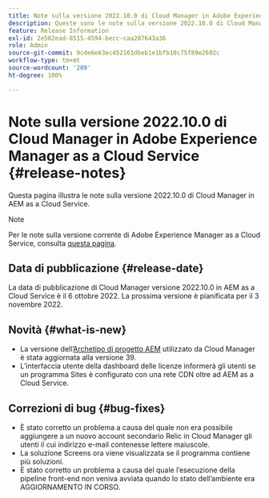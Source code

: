 ```yaml
---
title: Note sulla versione 2022.10.0 di Cloud Manager in Adobe Experience Manager as a Cloud Service
description: Queste sono le note sulla versione 2022.10.0 di Cloud Manager in AEM as a Cloud Service.
feature: Release Information
exl-id: 2e502ead-8515-4594-becc-caa207643a36
role: Admin
source-git-commit: 9cde6e63ec452161dbeb1e1bfb10c75f89e2692c
workflow-type: tm+mt
source-wordcount: '209'
ht-degree: 100%

---
```


# Note sulla versione 2022.10.0 di Cloud Manager in Adobe Experience Manager as a Cloud Service {#release-notes}

Questa pagina illustra le note sulla versione 2022.10.0 di Cloud Manager in AEM as a Cloud Service.

>[!NOTE]
>
>Per le note sulla versione corrente di Adobe Experience Manager as a Cloud Service, consulta [questa pagina](/help/release-notes/release-notes-cloud/release-notes-current.md).

## Data di pubblicazione {#release-date}

La data di pubblicazione di Cloud Manager versione 2022.10.0 in AEM as a Cloud Service è il 6 ottobre 2022. La prossima versione è pianificata per il 3 novembre 2022.

## Novità {#what-is-new}

* La versione dell’[Archetipo di progetto AEM](https://experienceleague.adobe.com/docs/experience-manager-core-components/using/developing/archetype/overview.html?lang=it) utilizzato da Cloud Manager è stata aggiornata alla versione 39.
* L’interfaccia utente della dashboard delle licenze informerà gli utenti se un programma Sites è configurato con una rete CDN oltre ad AEM as a Cloud Service.

## Correzioni di bug {#bug-fixes}

* È stato corretto un problema a causa del quale non era possibile aggiungere a un nuovo account secondario Relic in Cloud Manager gli utenti il cui indirizzo e-mail contenesse lettere maiuscole.
* La soluzione Screens ora viene visualizzata se il programma contiene più soluzioni.
* È stato corretto un problema a causa del quale l’esecuzione della pipeline front-end non veniva avviata quando lo stato dell’ambiente era AGGIORNAMENTO IN CORSO.
